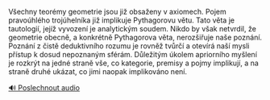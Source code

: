 
Všechny teorémy geometrie jsou již obsaženy v axiomech. Pojem pravoúhlého trojúhelníka již implikuje Pythagorovu větu. Tato věta je tautologií, jejíž vyvození je analytickým soudem. Nikdo by však netvrdil, že geometrie obecně, a konkrétně Pythagorova věta, nerozšiřuje naše poznání. Poznání z čistě deduktivního rozumu je rovněž tvůrčí a otevírá naší mysli přístup k dosud nepoznaným sférám. Důležitým úkolem apriorního myšlení je rozkrýt na jedné straně vše, co kategorie, premisy a pojmy implikují, a na straně druhé ukázat, co jimi naopak implikováno není.

[🔊 Poslechnout audio](/data/7-paragraphs/audio/chapter_15/para_003-Vechny-teormy-geometrie-jsou-ji-obsaeny-v-axio.mp3)
